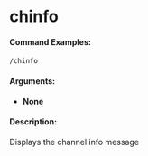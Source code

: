 # chinfo

#### Command Examples:

```fix
/chinfo
```

#### Arguments:

- **None**

#### Description:

Displays the channel info message
